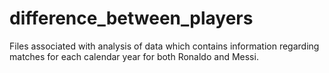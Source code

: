 # difference_between_players
Files associated with analysis of data which contains information regarding matches for each calendar year for both Ronaldo and Messi. 
